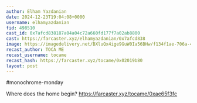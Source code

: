 ```yaml
---
author: Elham Yazdanian
date: 2024-12-23T19:04:08+0000
username: elhamyazdanian
fid: 498510
cast_id: 0x7afcd838187a04a04c72a660fd177f7a02ab8800
cast: https://farcaster.xyz/elhamyazdanian/0x7afcd838
image: https://imagedelivery.net/BXluQx4ige9GuW0Ia56BHw/f134f1ae-706a-422a-32c9-592c6ed5c700/original
recast_author: TOCA ME
recast_username: tocame
recast_hash: https://farcaster.xyz/tocame/0x02019b80
layout: post
---
```


#monochrome-monday

Where does the home begin?
https://farcaster.xyz/tocame/0xae65f3fc

<img src='https://imagedelivery.net/BXluQx4ige9GuW0Ia56BHw/f134f1ae-706a-422a-32c9-592c6ed5c700/original' alt='' referrerpolicy='no-referrer'/>
